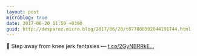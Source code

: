 ```yaml
---
layout: post
microblog: true
date: 2017-06-20 11:59 +0300
guid: http://desparoz.micro.blog/2017/06/20/t877088592044191744.html
---
```

🔗 Step away from knee jerk fantasies — [t.co/2GyNBRRkE...](https://t.co/2GyNBRRkEV)
